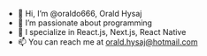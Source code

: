- 👋 Hi, I’m @oraldo666, Orald Hysaj
- 👀 I’m passionate about programming
- 💼 I specialize in React.js, Next.js, React Native
- 📫 You can reach me at orald.hysaj@hotmail.com

<!---
oraldo666/oraldo666 is a ✨ special ✨ repository because its `README.md` (this file) appears on your GitHub profile.
You can click the Preview link to take a look at your changes.
--->

